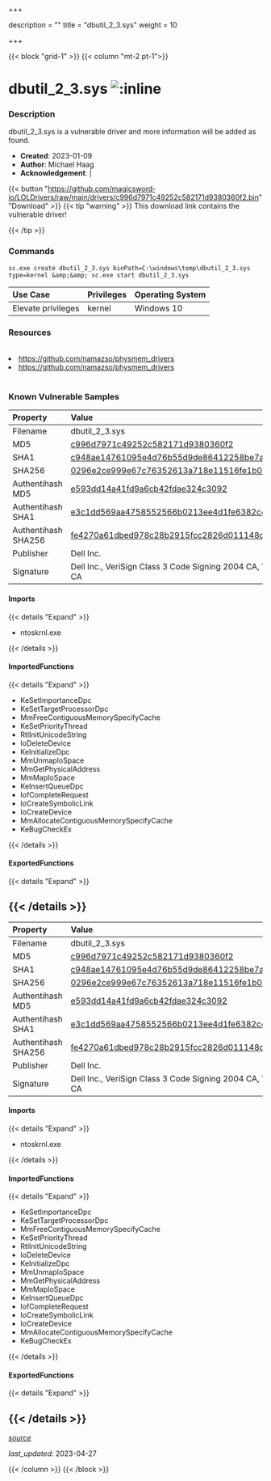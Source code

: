 +++

description = ""
title = "dbutil_2_3.sys"
weight = 10

+++


{{< block "grid-1" >}}
{{< column "mt-2 pt-1">}}


# dbutil_2_3.sys ![:inline](/images/twitter_verified.png) 


### Description

dbutil_2_3.sys is a vulnerable driver and more information will be added as found.

- **Created**: 2023-01-09
- **Author**: Michael Haag
- **Acknowledgement**:  | [](https://twitter.com/)

{{< button "https://github.com/magicsword-io/LOLDrivers/raw/main/drivers/c996d7971c49252c582171d9380360f2.bin" "Download" >}}
{{< tip "warning" >}}
This download link contains the vulnerable driver!

{{< /tip >}}

### Commands

```
sc.exe create dbutil_2_3.sys binPath=C:\windows\temp\dbutil_2_3.sys type=kernel &amp;&amp; sc.exe start dbutil_2_3.sys
```

| Use Case | Privileges | Operating System | 
|:---- | ---- | ---- |
| Elevate privileges | kernel | Windows 10 |

### Resources
<br>
<li><a href=" https://github.com/namazso/physmem_drivers"> https://github.com/namazso/physmem_drivers</a></li>
<li><a href="https://github.com/namazso/physmem_drivers">https://github.com/namazso/physmem_drivers</a></li>
<br>

### Known Vulnerable Samples

| Property           | Value |
|:-------------------|:------|
| Filename           | dbutil_2_3.sys |
| MD5                | [c996d7971c49252c582171d9380360f2](https://www.virustotal.com/gui/file/c996d7971c49252c582171d9380360f2) |
| SHA1               | [c948ae14761095e4d76b55d9de86412258be7afd](https://www.virustotal.com/gui/file/c948ae14761095e4d76b55d9de86412258be7afd) |
| SHA256             | [0296e2ce999e67c76352613a718e11516fe1b0efc3ffdb8918fc999dd76a73a5](https://www.virustotal.com/gui/file/0296e2ce999e67c76352613a718e11516fe1b0efc3ffdb8918fc999dd76a73a5) |
| Authentihash MD5   | [e593dd14a41fd9a6cb42fdae324c3092](https://www.virustotal.com/gui/search/authentihash%253Ae593dd14a41fd9a6cb42fdae324c3092) |
| Authentihash SHA1  | [e3c1dd569aa4758552566b0213ee4d1fe6382c4b](https://www.virustotal.com/gui/search/authentihash%253Ae3c1dd569aa4758552566b0213ee4d1fe6382c4b) |
| Authentihash SHA256| [fe4270a61dbed978c28b2915fcc2826d011148dcb7533fa8bd072ddce5944cef](https://www.virustotal.com/gui/search/authentihash%253Afe4270a61dbed978c28b2915fcc2826d011148dcb7533fa8bd072ddce5944cef) |
| Publisher         | Dell Inc. |
| Signature         | Dell Inc., VeriSign Class 3 Code Signing 2004 CA, VeriSign Class 3 Public Primary CA   |


#### Imports
{{< details "Expand" >}}
* ntoskrnl.exe

{{< /details >}}
#### ImportedFunctions
{{< details "Expand" >}}
* KeSetImportanceDpc
* KeSetTargetProcessorDpc
* MmFreeContiguousMemorySpecifyCache
* KeSetPriorityThread
* RtlInitUnicodeString
* IoDeleteDevice
* KeInitializeDpc
* MmUnmapIoSpace
* MmGetPhysicalAddress
* MmMapIoSpace
* KeInsertQueueDpc
* IofCompleteRequest
* IoCreateSymbolicLink
* IoCreateDevice
* MmAllocateContiguousMemorySpecifyCache
* KeBugCheckEx

{{< /details >}}
#### ExportedFunctions
{{< details "Expand" >}}

{{< /details >}}
-----
| Property           | Value |
|:-------------------|:------|
| Filename           | dbutil_2_3.sys |
| MD5                | [c996d7971c49252c582171d9380360f2](https://www.virustotal.com/gui/file/c996d7971c49252c582171d9380360f2) |
| SHA1               | [c948ae14761095e4d76b55d9de86412258be7afd](https://www.virustotal.com/gui/file/c948ae14761095e4d76b55d9de86412258be7afd) |
| SHA256             | [0296e2ce999e67c76352613a718e11516fe1b0efc3ffdb8918fc999dd76a73a5](https://www.virustotal.com/gui/file/0296e2ce999e67c76352613a718e11516fe1b0efc3ffdb8918fc999dd76a73a5) |
| Authentihash MD5   | [e593dd14a41fd9a6cb42fdae324c3092](https://www.virustotal.com/gui/search/authentihash%253Ae593dd14a41fd9a6cb42fdae324c3092) |
| Authentihash SHA1  | [e3c1dd569aa4758552566b0213ee4d1fe6382c4b](https://www.virustotal.com/gui/search/authentihash%253Ae3c1dd569aa4758552566b0213ee4d1fe6382c4b) |
| Authentihash SHA256| [fe4270a61dbed978c28b2915fcc2826d011148dcb7533fa8bd072ddce5944cef](https://www.virustotal.com/gui/search/authentihash%253Afe4270a61dbed978c28b2915fcc2826d011148dcb7533fa8bd072ddce5944cef) |
| Publisher         | Dell Inc. |
| Signature         | Dell Inc., VeriSign Class 3 Code Signing 2004 CA, VeriSign Class 3 Public Primary CA   |


#### Imports
{{< details "Expand" >}}
* ntoskrnl.exe

{{< /details >}}
#### ImportedFunctions
{{< details "Expand" >}}
* KeSetImportanceDpc
* KeSetTargetProcessorDpc
* MmFreeContiguousMemorySpecifyCache
* KeSetPriorityThread
* RtlInitUnicodeString
* IoDeleteDevice
* KeInitializeDpc
* MmUnmapIoSpace
* MmGetPhysicalAddress
* MmMapIoSpace
* KeInsertQueueDpc
* IofCompleteRequest
* IoCreateSymbolicLink
* IoCreateDevice
* MmAllocateContiguousMemorySpecifyCache
* KeBugCheckEx

{{< /details >}}
#### ExportedFunctions
{{< details "Expand" >}}

{{< /details >}}
-----



[*source*](https://github.com/magicsword-io/LOLDrivers/tree/main/yaml/dbutil_2_3.yaml)

*last_updated:* 2023-04-27








{{< /column >}}
{{< /block >}}
